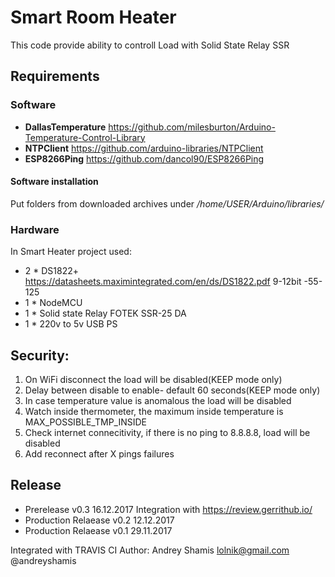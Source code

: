 # Smart Room Heater
This code provide ability to controll Load with Solid State Relay SSR


## Requirements
### Software
* **DallasTemperature** https://github.com/milesburton/Arduino-Temperature-Control-Library
* **NTPClient** https://github.com/arduino-libraries/NTPClient
* **ESP8266Ping** https://github.com/dancol90/ESP8266Ping

#### Software installation
Put folders from downloaded archives under _/home/USER/Arduino/libraries/_

### Hardware
In Smart Heater project used:
* 2 * DS1822+   https://datasheets.maximintegrated.com/en/ds/DS1822.pdf  9-12bit  -55-125
* 1 * NodeMCU
* 1 * Solid state Relay FOTEK SSR-25 DA
* 1 * 220v to 5v USB PS
## Security:
1. On WiFi disconnect the load will be disabled(KEEP mode only)
2. Delay between disable to enable- default 60 seconds(KEEP mode only)
3. In case temperature value is anomalous the load will be disabled
4. Watch inside thermometer, the maximum inside temperature is MAX_POSSIBLE_TMP_INSIDE
5. Check internet connecitivity, if there is no ping to 8.8.8.8, load will be disabled
6. Add reconnect after X pings failures

## Release
- Prerelease          v0.3 16.12.2017
  Integration with https://review.gerrithub.io/
- Production Relaease v0.2 12.12.2017
- Production Relaease v0.1 29.11.2017


Integrated with TRAVIS CI
Author: Andrey Shamis lolnik@gmail.com
@andreyshamis
